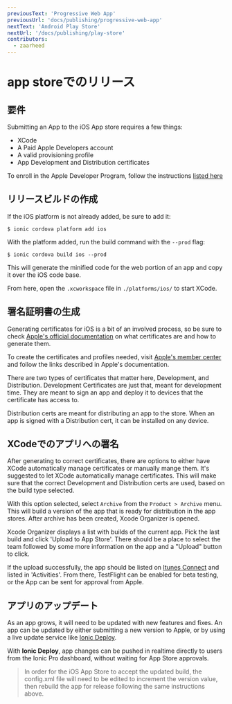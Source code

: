 ```yaml
---
previousText: 'Progressive Web App'
previousUrl: 'docs/publishing/progressive-web-app'
nextText: 'Android Play Store'
nextUrl: '/docs/publishing/play-store'
contributors:
  - zaarheed
---
```


# app storeでのリリース

## 要件

Submitting an App to the iOS App store requires a few things:

* XCode
* A Paid Apple Developers account
* A valid provisioning profile
* App Development and Distribution certificates

To enroll in the Apple Developer Program, follow the instructions [listed here](https://developer.apple.com/programs/)

## リリースビルドの作成

If the iOS platform is not already added, be sure to add it:

```shell
$ ionic cordova platform add ios
```

With the platform added, run the build command with the `--prod` flag:

```shell
$ ionic cordova build ios --prod
```

This will generate the minified code for the web portion of an app and copy it over the iOS code base.

From here, open the `.xcworkspace` file in `./platforms/ios/` to start XCode.

## 署名証明書の生成

Generating certificates for iOS is a bit of an involved process, so be sure to check [Apple's official documentation](https://help.apple.com/xcode/mac/current/#/dev3a05256b8) on what certificates are and how to generate them.

To create the certificates and profiles needed, visit [Apple's member center](https://developer.apple.com/membercenter) and follow the links described in Apple's documentation.

There are two types of certificates that matter here, Development, and Distribution. Development Certificates are just that, meant for development time. They are meant to sign an app and deploy it to devices that the certificate has access to.

Distribution certs are meant for distributing an app to the store. When an app is signed with a Distribution cert, it can be installed on any device.

## XCodeでのアプリへの署名

After generating to correct certificates, there are options to either have XCode automatically manage certificates or manually mange them. It's suggested to let XCode automatically manage certificates. This will make sure that the correct Development and Distribution certs are used, based on the build type selected.

With this option selected, select `Archive` from the `Product > Archive` menu. This will build a version of the app that is ready for distribution in the app stores. After archive has been created, Xcode Organizer is opened.

Xcode Organizer displays a list with builds of the current app. Pick the last build and click 'Upload to App Store'.
There should be a place to select the team followed by some more information on the app and a "Upload" button to click.

If the upload successfully, the app should be listed on [Itunes Connect](https://itunesconnect.apple.com) and listed in 'Activities'.
From there, TestFlight can be enabled for beta testing, or the App can be sent for approval from Apple.

## アプリのアップデート

As an app grows, it will need to be updated with new features and fixes.
An app can be updated by either submitting a new version to Apple, or by using a live update service like <a href="https://ionicframework.com/pro/deploy" target="_blank">Ionic Deploy</a>.

With <strong>Ionic Deploy</strong>, app changes can be pushed in realtime directly to users from the Ionic Pro dashboard, without waiting for App Store approvals.

> In order for the iOS App Store to accept the updated build, the config.xml file will need to be edited to increment the version value, then rebuild the app for release following the same instructions above.
